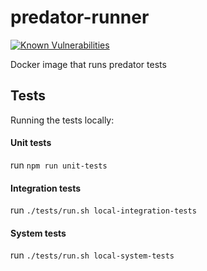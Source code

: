 # predator-runner

[![Known Vulnerabilities](https://snyk.io/test/github/zooz/predator-runner/badge.svg)](https://snyk.io/test/github/zooz/predator-runner)

Docker image that runs predator tests 

## Tests
Running the tests locally:

#### Unit tests
run `npm run unit-tests`

#### Integration tests
run `./tests/run.sh local-integration-tests`

#### System tests
run `./tests/run.sh local-system-tests`
